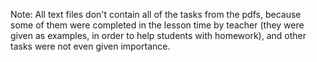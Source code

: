 Note: All text files don't contain all of the tasks from the pdfs, because some of them were completed in the lesson time by teacher 
(they were given as examples, in order to help students with homework), and other tasks were not even given importance.
